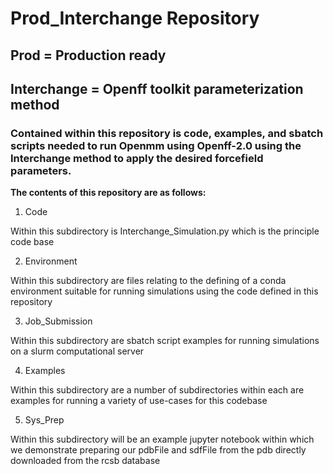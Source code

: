 # Prod_Interchange Repository

## Prod = Production ready

## Interchange = Openff toolkit parameterization method

### Contained within this repository is code, examples, and sbatch scripts needed to run Openmm using Openff-2.0 using the Interchange method to apply the desired forcefield parameters. 

**The contents of this repository are as follows:**

1. Code

Within this subdirectory is Interchange_Simulation.py which is the principle code base

2. Environment

Within this subdirectory are files relating to the defining of a conda environment suitable for running simulations using the code defined in this repository

3. Job_Submission

Within this subdirectory are sbatch script examples for running simulations on a slurm computational server

4. Examples

Within this subdirectory are a number of subdirectories within each are examples for running a variety of use-cases for this codebase

5. Sys_Prep

Within this subdirectory will be an example jupyter notebook within which we demonstrate preparing our pdbFile and sdfFile from the pdb directly downloaded from the rcsb database
